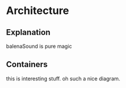 # Architecture

## Explanation
balenaSound is pure magic

## Containers
this is interesting stuff. oh such a nice diagram.
